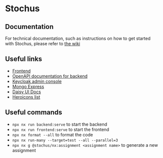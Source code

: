 # Stochus

## Documentation

For technical documentation, such as instructions on how to get started with Stochus, please refer to [the wiki](https://github.com/TUM-DiStaT/stochus/wiki)

## Useful links

- [Frontend](http://localhost:4200)
- [OpenAPI documentation for backend](http://localhost:3333/docs)
- [Keycloak admin console](http://localhost:8080/admin/master/console/#/stochus)
- [Mongo Express](http://localhost:8081/)
- [Daisy UI Docs](https://daisyui.com/components/)
- [Heroicons list](https://heroicons.com/)

## Useful commands

- `npx nx run backend:serve` to start the backend
- `npx nx run frontend:serve` to start the frontend
- `npx nx format --all` to format the code
- `npx nx run-many --target=test --all --parallel=3`
- `npx nx g @stochus/nx:assignment <assignment name>` to generate a new assignment
